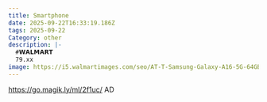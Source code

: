 ```yaml
---
title: Smartphone
date: 2025-09-22T16:33:19.186Z
tags: 2025-09-22
Category: other
description: |-
  #𝗪𝗔𝗟𝗠𝗔𝗥𝗧 
  79.xx 
image: https://i5.walmartimages.com/seo/AT-T-Samsung-Galaxy-A16-5G-64GB-Blue-Black-Prepaid-Smartphone_f0d0b011-eedf-467b-ae9c-ebc42aeaf119.1d8d4006ad52adbde0956509356dd80d.jpeg?odnHeight=573&odnWidth=573&odnBg=FFFFFF
---
```

https://go.magik.ly/ml/2f1uc/
AD